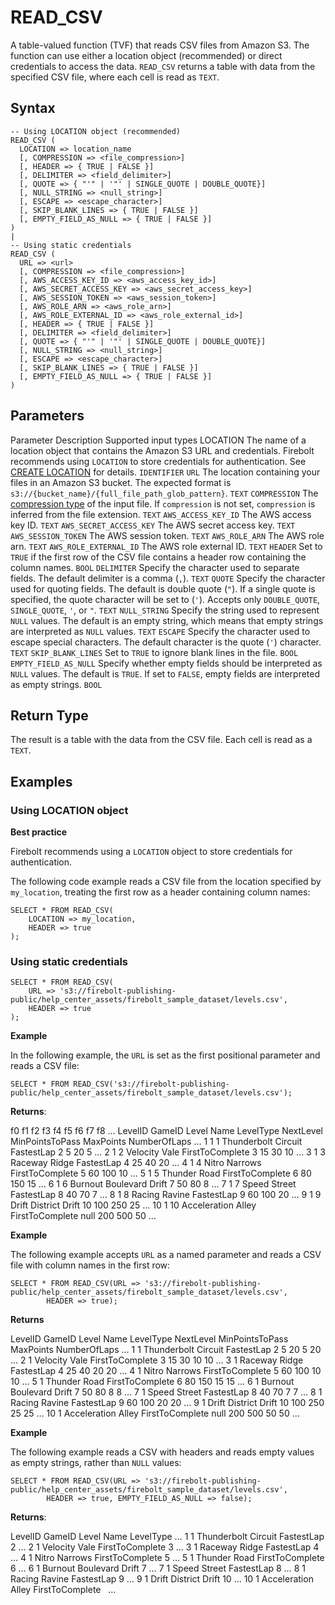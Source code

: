 # [](#read_csv)READ\_CSV

A table-valued function (TVF) that reads CSV files from Amazon S3. The function can use either a location object (recommended) or direct credentials to access the data. `READ_CSV` returns a table with data from the specified CSV file, where each cell is read as `TEXT`.

## [](#syntax)Syntax

```
-- Using LOCATION object (recommended)
READ_CSV ( 
  LOCATION => location_name
  [, COMPRESSION => <file_compression>]
  [, HEADER => { TRUE | FALSE }]
  [, DELIMITER => <field_delimiter>]
  [, QUOTE => { "'" | '"' | SINGLE_QUOTE | DOUBLE_QUOTE}]
  [, NULL_STRING => <null_string>]
  [, ESCAPE => <escape_character>]
  [, SKIP_BLANK_LINES => { TRUE | FALSE }]
  [, EMPTY_FIELD_AS_NULL => { TRUE | FALSE }]
)
|
-- Using static credentials
READ_CSV ( 
  URL => <url>
  [, COMPRESSION => <file_compression>]
  [, AWS_ACCESS_KEY_ID => <aws_access_key_id>]
  [, AWS_SECRET_ACCESS_KEY => <aws_secret_access_key>]
  [, AWS_SESSION_TOKEN => <aws_session_token>]
  [, AWS_ROLE_ARN => <aws_role_arn>]
  [, AWS_ROLE_EXTERNAL_ID => <aws_role_external_id>]
  [, HEADER => { TRUE | FALSE }]
  [, DELIMITER => <field_delimiter>]
  [, QUOTE => { "'" | '"' | SINGLE_QUOTE | DOUBLE_QUOTE}]
  [, NULL_STRING => <null_string>]
  [, ESCAPE => <escape_character>]
  [, SKIP_BLANK_LINES => { TRUE | FALSE }]
  [, EMPTY_FIELD_AS_NULL => { TRUE | FALSE }]
)
```

## [](#parameters)Parameters

Parameter Description Supported input types LOCATION The name of a location object that contains the Amazon S3 URL and credentials. Firebolt recommends using `LOCATION` to store credentials for authentication. See [CREATE LOCATION](/sql_reference/commands/data-definition/create-location.html) for details. `IDENTIFIER` `URL` The location containing your files in an Amazon S3 bucket. The expected format is `s3://{bucket_name}/{full_file_path_glob_pattern}`. `TEXT` `COMPRESSION` The [compression type](/sql_reference/commands/data-definition/create-external-table.html#compression) of the input file. If `compression` is not set, `compression` is inferred from the file extension. `TEXT` `AWS_ACCESS_KEY_ID` The AWS access key ID. `TEXT` `AWS_SECRET_ACCESS_KEY` The AWS secret access key. `TEXT` `AWS_SESSION_TOKEN` The AWS session token. `TEXT` `AWS_ROLE_ARN` The AWS role arn. `TEXT` `AWS_ROLE_EXTERNAL_ID` The AWS role external ID. `TEXT` `HEADER` Set to `TRUE` if the first row of the CSV file contains a header row containing the column names. `BOOL` `DELIMITER` Specify the character used to separate fields. The default delimiter is a comma (`,`). `TEXT` `QUOTE` Specify the character used for quoting fields. The default is double quote (`"`). If a single quote is specified, the quote character will be set to (`'`). Accepts only `DOUBLE_QUOTE`, `SINGLE_QUOTE`, `'`, or `"`. `TEXT` `NULL_STRING` Specify the string used to represent `NULL` values. The default is an empty string, which means that empty strings are interpreted as `NULL` values. `TEXT` `ESCAPE` Specify the character used to escape special characters. The default character is the quote (`'`) character. `TEXT` `SKIP_BLANK_LINES` Set to `TRUE` to ignore blank lines in the file. `BOOL` `EMPTY_FIELD_AS_NULL` Specify whether empty fields should be interpreted as `NULL` values. The default is `TRUE`. If set to `FALSE`, empty fields are interpreted as empty strings. `BOOL`

## [](#return-type)Return Type

The result is a table with the data from the CSV file. Each cell is read as a `TEXT`.

## [](#examples)Examples

### [](#using-location-object)Using LOCATION object

**Best practice**

Firebolt recommends using a `LOCATION` object to store credentials for authentication.

The following code example reads a CSV file from the location specified by `my_location`, treating the first row as a header containing column names:

```
SELECT * FROM READ_CSV(
    LOCATION => my_location,
    HEADER => true
);
```

### [](#using-static-credentials)Using static credentials

```
SELECT * FROM READ_CSV(
    URL => 's3://firebolt-publishing-public/help_center_assets/firebolt_sample_dataset/levels.csv',
    HEADER => true
);
```

**Example**

In the following example, the `URL` is set as the first positional parameter and reads a CSV file:

```
SELECT * FROM READ_CSV('s3://firebolt-publishing-public/help_center_assets/firebolt_sample_dataset/levels.csv');
```

**Returns**:

f0 f1 f2 f3 f4 f5 f6 f7 f8 … LevelID GameID Level Name LevelType NextLevel MinPointsToPass MaxPoints NumberOfLaps … 1 1 1 Thunderbolt Circuit FastestLap 2 5 20 5 … 2 1 2 Velocity Vale FirstToComplete 3 15 30 10 … 3 1 3 Raceway Ridge FastestLap 4 25 40 20 … 4 1 4 Nitro Narrows FirstToComplete 5 60 100 10 … 5 1 5 Thunder Road FirstToComplete 6 80 150 15 … 6 1 6 Burnout Boulevard Drift 7 50 80 8 … 7 1 7 Speed Street FastestLap 8 40 70 7 … 8 1 8 Racing Ravine FastestLap 9 60 100 20 … 9 1 9 Drift District Drift 10 100 250 25 … 10 1 10 Acceleration Alley FirstToComplete null 200 500 50 …

**Example**

The following example accepts `URL` as a named parameter and reads a CSV file with column names in the first row:

```
SELECT * FROM READ_CSV(URL => 's3://firebolt-publishing-public/help_center_assets/firebolt_sample_dataset/levels.csv', 
        HEADER => true);
```

**Returns**

LevelID GameID Level Name LevelType NextLevel MinPointsToPass MaxPoints NumberOfLaps … 1 1 Thunderbolt Circuit FastestLap 2 5 20 5 20 … 2 1 Velocity Vale FirstToComplete 3 15 30 10 10 … 3 1 Raceway Ridge FastestLap 4 25 40 20 20 … 4 1 Nitro Narrows FirstToComplete 5 60 100 10 10 … 5 1 Thunder Road FirstToComplete 6 80 150 15 15 … 6 1 Burnout Boulevard Drift 7 50 80 8 8 … 7 1 Speed Street FastestLap 8 40 70 7 7 … 8 1 Racing Ravine FastestLap 9 60 100 20 20 … 9 1 Drift District Drift 10 100 250 25 25 … 10 1 Acceleration Alley FirstToComplete null 200 500 50 50 …

**Example**

The following example reads a CSV with headers and reads empty values as empty strings, rather than `NULL` values:

```
SELECT * FROM READ_CSV(URL => 's3://firebolt-publishing-public/help_center_assets/firebolt_sample_dataset/levels.csv',
        HEADER => true, EMPTY_FIELD_AS_NULL => false);
```

**Returns**:

LevelID GameID Level Name LevelType … 1 1 Thunderbolt Circuit FastestLap 2 … 2 1 Velocity Vale FirstToComplete 3 … 3 1 Raceway Ridge FastestLap 4 … 4 1 Nitro Narrows FirstToComplete 5 … 5 1 Thunder Road FirstToComplete 6 … 6 1 Burnout Boulevard Drift 7 … 7 1 Speed Street FastestLap 8 … 8 1 Racing Ravine FastestLap 9 … 9 1 Drift District Drift 10 … 10 1 Acceleration Alley FirstToComplete   …